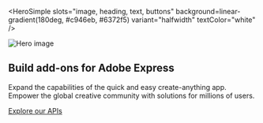 [//]: # (Copied from https://stage--adp-devsite-stage--adobedocs.aem.page/github-actions-test/test/test-hr-0)

<HeroSimple slots="image, heading, text, buttons" background=linear-gradient(180deg, #c946eb, #6372f5) variant="halfwidth" textColor="white" />

![Hero image](../../assets/image0.png)

## Build add-ons for Adobe Express

Expand the capabilities of the quick and easy create-anything app. Empower the global creative community with solutions for millions of users.

[Explore our APIs](https://adobe.io)